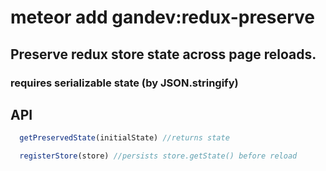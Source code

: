 # meteor add gandev:redux-preserve

## Preserve redux store state across page reloads.
### requires serializable state (by JSON.stringify)

## API

```javascript
  getPreservedState(initialState) //returns state

  registerStore(store) //persists store.getState() before reload 
```
